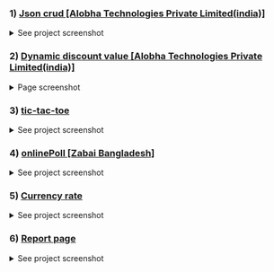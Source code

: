 ### 1) [Json crud [Alobha Technologies Private Limited(india)]](https://github.com/aslamcsebd/assessment/tree/main/json_crud)
<details>
    <summary>See project screenshot</summary>
    List page
    <a href="#" target="_blank">
        <img src="json_crud/screenshot/json.png">
    </a>    
    Add/Edit page
    <a href="#" target="_blank">
        <img src="json_crud/screenshot/json2.png">
    </a>
    <a href="#" target="_blank">
        <img src="json_crud/screenshot/json3.png">
    </a>
</details>

### 2) [Dynamic discount value [Alobha Technologies Private Limited(india)]](https://github.com/aslamcsebd/assessment/tree/main/discount)
<details>
    <summary>Page screenshot</summary>
    <a href="#" target="_blank">
        <img src="discount/images/discount.png">
    </a>
</details>

### 3) [tic-tac-toe](https://github.com/aslamcsebd/assessment/tree/main/tic-tac-toe)
<details>
    <summary>See project screenshot</summary>
    Login page
    <a href="#" target="_blank">
        <img src="tic-tac-toe/screenshot/tic.png">
    </a>    
    Add game design
    <a href="#" target="_blank">
        <img src="tic-tac-toe/screenshot/tic2.png">
    </a>
    Game page
    <a href="#" target="_blank">
        <img src="tic-tac-toe/screenshot/tic3.png">
    </a>
</details>

### 4) [onlinePoll [Zabai Bangladesh]](https://github.com/aslamcsebd/assessment/tree/main/onlinePoll)
<details>
    <summary>See project screenshot</summary>
    Home page
    <a href="#" target="_blank">
        <img src="onlinePoll/screenshot/poll.png">
    </a>    
    Register
    <a href="#" target="_blank">
        <img src="onlinePoll/screenshot/poll2.png">
    </a>
    Login
    <a href="#" target="_blank">
        <img src="onlinePoll/screenshot/poll3.png">
    </a>
    Add question & option
    <a href="#" target="_blank">
        <img src="onlinePoll/screenshot/poll4.png">
    </a>    
    Add answer by you
    <a href="#" target="_blank">
        <img src="onlinePoll/screenshot/poll5.png">
    </a>
    See question & answer overview
    <a href="#" target="_blank">
        <img src="onlinePoll/screenshot/poll6.png">
    </a>
</details>

### 5) [Currency rate](https://github.com/aslamcsebd/assessment/tree/main/currencyRate)
<details>
    <summary>See project screenshot</summary>
    Today's currency rate
    <a href="#" target="_blank">
        <img src="currencyRate/screenshot/currency.png">
    </a>
    Currency commission rate
    <a href="#" target="_blank">
        <img src="currencyRate/screenshot/currency2.png">
    </a>
</details>

### 6) [Report page](https://github.com/aslamcsebd/assessment/tree/main/reportPage)
<details>
    <summary>See project screenshot</summary>
    Form page
    <a href="#" target="_blank">
        <img src="reportPage/screenshot/report.png">
    </a>
    Report page
    <a href="#" target="_blank">
        <img src="reportPage/screenshot/report2.png">
    </a>
    View page
    <a href="#" target="_blank">
        <img src="reportPage/screenshot/report3.png">
    </a>
</details>
